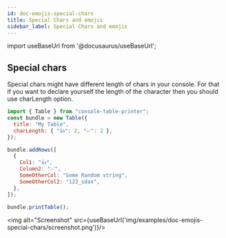 ```yaml
---
id: doc-emojis-special-chars
title: Special Chars and emojis
sidebar_label: Special Chars and emojis
---
```


import useBaseUrl from '@docusaurus/useBaseUrl';

## Special chars

Special chars might have different length of chars in your console. For that if you want to declare yourself the length of the character then you should use charLength option.

```javascript
import { Table } from "console-table-printer";
const bundle = new Table({
  title: "My Table",
  charLength: { "👍": 2, "✅": 2 },
});

bundle.addRows([
  {
    Col1: "👍",
    Column2: "✅",
    SomeOtherCol: "Some Random string",
    SomeOtherCol2: "123_sdas",
  },
]);

bundle.printTable();
```

<img alt="Screenshot" src={useBaseUrl('img/examples/doc-emojis-special-chars/screenshot.png')}/>
